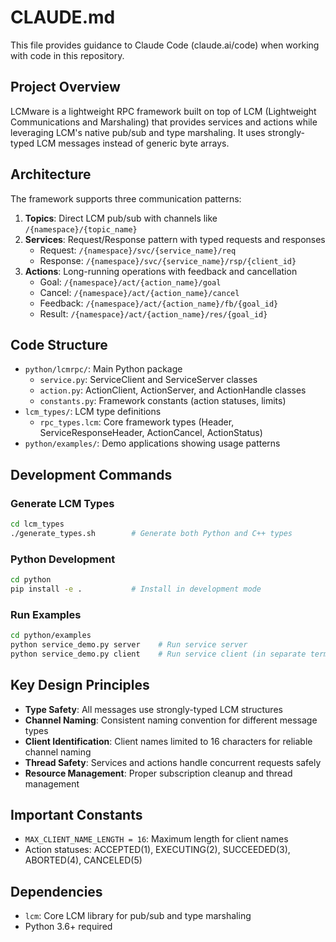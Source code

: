 # CLAUDE.md

This file provides guidance to Claude Code (claude.ai/code) when working with code in this repository.

## Project Overview

LCMware is a lightweight RPC framework built on top of LCM (Lightweight Communications and Marshaling) that provides services and actions while leveraging LCM's native pub/sub and type marshaling. It uses strongly-typed LCM messages instead of generic byte arrays.

## Architecture

The framework supports three communication patterns:

1. **Topics**: Direct LCM pub/sub with channels like `/{namespace}/{topic_name}`
2. **Services**: Request/Response pattern with typed requests and responses
   - Request: `/{namespace}/svc/{service_name}/req`
   - Response: `/{namespace}/svc/{service_name}/rsp/{client_id}`
3. **Actions**: Long-running operations with feedback and cancellation
   - Goal: `/{namespace}/act/{action_name}/goal`
   - Cancel: `/{namespace}/act/{action_name}/cancel`
   - Feedback: `/{namespace}/act/{action_name}/fb/{goal_id}`
   - Result: `/{namespace}/act/{action_name}/res/{goal_id}`

## Code Structure

- `python/lcmrpc/`: Main Python package
  - `service.py`: ServiceClient and ServiceServer classes
  - `action.py`: ActionClient, ActionServer, and ActionHandle classes
  - `constants.py`: Framework constants (action statuses, limits)
- `lcm_types/`: LCM type definitions
  - `rpc_types.lcm`: Core framework types (Header, ServiceResponseHeader, ActionCancel, ActionStatus)
- `python/examples/`: Demo applications showing usage patterns

## Development Commands

### Generate LCM Types
```bash
cd lcm_types
./generate_types.sh        # Generate both Python and C++ types
```

### Python Development
```bash
cd python
pip install -e .           # Install in development mode
```

### Run Examples
```bash
cd python/examples
python service_demo.py server    # Run service server
python service_demo.py client    # Run service client (in separate terminal)
```

## Key Design Principles

- **Type Safety**: All messages use strongly-typed LCM structures
- **Channel Naming**: Consistent naming convention for different message types
- **Client Identification**: Client names limited to 16 characters for reliable channel naming
- **Thread Safety**: Services and actions handle concurrent requests safely
- **Resource Management**: Proper subscription cleanup and thread management

## Important Constants

- `MAX_CLIENT_NAME_LENGTH = 16`: Maximum length for client names
- Action statuses: ACCEPTED(1), EXECUTING(2), SUCCEEDED(3), ABORTED(4), CANCELED(5)

## Dependencies

- `lcm`: Core LCM library for pub/sub and type marshaling
- Python 3.6+ required